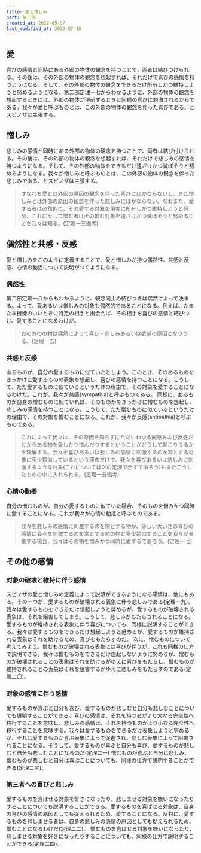 ```yaml
---
title: 愛と憎しみ
part: 第三部
created_at: 2022-05-07
last_modified_at: 2023-07-18
---
```


## 愛

喜びの感情と同時にある外部の物体の観念を持つことで、両者は結びつけられる。その後は、その外部の物体の観念を想起すれば、それだけで喜びの感情を持つようになる。そして、その外部の物体の観念をできるだけ所有しかつ維持しようと努めるようになる。第二部定理一七からわかるように、外部の物体の観念を想起するときには、外部の物体が現前するときと同様の喜びに刺激されるからである。我々が愛と呼ぶものとは、この外部の物体の観念を伴った喜びである、とスピノザは主張する。

## 憎しみ

悲しみの感情と同時にある外部の物体の観念を持つことで、両者は結び付けられる。その後は、その外部の物体の観念を想起すれば、それだけで悲しみの感情を持つようになる。そして、その外部の物体をできるだけ遠ざけかつ滅ぼそうと努めるようになる。我々が憎しみと呼ぶものとは、この外部の物体の観念を伴った悲しみである、とスピノザは主張する。

>すなわち愛とは外部の原因の観念を伴った喜びにほかならないし、また憎しみとは外部の原因の観念を伴った悲しみにほかならない。なおまた、愛する者は必然的に、その愛する対象を現実に所有しかつ維持しようと努め、これに反して憎む者はその憎む対象を遠ざけかつ滅ぼそうと努めることを我々は知る。(定理一三備考)

## 偶然性と共感・反感

愛と憎しみをこのように定義することで、愛と憎しみが持つ偶然性、共感と反感、心情の動揺について説明がつくようになる。

### 偶然性

第二部定理一八からもわかるように、観念同士の結びつきは偶然によって決まる。よって、愛あるいは憎しみの対象も偶然的であることになる。例えば、たまたま機嫌のいいときに特定の相手と出会えば、その相手を喜びの感情と結びつけ、愛することになるわけだ。

>おのおのの物は偶然によって喜び・悲しみあるいは欲望の原因となりうる。(定理一五)

### 共感と反感

あるものが、自分の愛するものに似ていたとしよう。このとき、そのあるものをきっかけに愛するものの表象を想起し、喜びの感情を持つことになる。こうして、ただ愛するものに似ているというだけの理由で、その対象を愛することになるわけだ。これが、我々が共感(sympathia)と呼ぶものである。
同様に、あるものが自身の憎むものに似ていれば、そのものかをきっかけに憎むものを想起し、悲しみの感情を持つことになる。こうして、ただ憎むものに似ているというだけの理由で、その対象を憎むことになる。これが、我々が反感(antipathia)と呼ぶものである。

>これによって我々は、その原因を知らずにただいわゆる同感および反感だけからある物を愛したり憎んだりするということがどうして起こりうるかを理解する。我々を喜びあるいは悲しみの感情に刺激するのを常とする対象に多少類似しているという理由だけで、我々を喜びあるいは悲しみに刺激するような対象(これについては次の定理で示すであろう)もまたこうしたものの中に入れられる。(定理一五備考)

### 心情の動揺

自分の憎むものが、自分の愛するものに似ていた場合、そのものを憎みかつ同時に愛することになる。これが我々が心情の動揺と呼ぶものである。

>我々を悲しみの感情に刺激するのを常とする物が、等しい大いさの喜びの感情に我々を刺激するのを常とする他の物と多少類似することを我々が表象する場合、我々はその物を憎みかつ同時に愛するであろう。(定理一七)

## その他の感情

### 対象の破壊と維持に伴う感情

スピノザの愛と憎しみの定義によって説明ができるようになる感情は、他にもある。その一つが、愛するものが破壊される表象に伴う悲しみである(定理一九)。我々は愛するものをできるだけ想起しようと努めるが、愛するものが破壊される表象は、それを阻害してしまう。こうして、悲しみがもたらされることになる。
愛するものが維持される表象に伴う喜びについても、同様に説明することができる。我々は愛するものをできるだけ想起しようと努めるが、愛するものが維持される表象はそれを助けるため、喜びをもたらすのだ。
次に、憎むものについて考えてみよう。憎むものが破壊される表象には喜びが伴うが、これも同様の仕方で説明できる。我々は憎むものをできるだけ想起しないように努めるが、憎むものが破壊されることの表象はそれを助けるがゆえに喜びをもたらし、憎むものが維持されることの表象はそれを阻害するがゆえに悲しみをもたらすのである(定理二〇)。

### 対象の感情に伴う感情

愛するものが喜ぶと自分も喜び、愛するものが悲しむと自分も悲しむことについても説明することができる。喜びの感情は、それを持つ者がより大なる完全性へ移行することを意味し、悲しみの感情は、それを持つものがより小なる完全性へ移行することを意味する。我々は愛するものをできるだけ表象しようと努めるが、それは愛するものが喜ぶ表象によって促進され、悲しむ表象によって阻害されることになる。そうして、愛するものが喜ぶと自分も喜び、愛するものが悲しむと自分も悲しむことになるのだ(定理二一)
憎むものが喜ぶと自分は悲しみ、憎むものが悲しむと自分は喜ぶことについても、同様の仕方で説明することができる(定理二三)。

### 第三者への喜びと悲しみ

愛するものを喜ばせる対象を好きになったり、悲しませる対象を嫌いになったりすることについても説明することができる。愛するものを喜ばせる対象は、自身の喜びの感情の原因としても捉えられるため、愛することになる。反対に、愛するものを悲しませる者は、自身の悲しみの感情の原因としても捉えられるため、憎むことになるわけだ(定理二二)。
憎むものを喜ばせる対象を嫌いになったり、悲しませる対象を好きになったりすることについても、同様の仕方で説明することができる(定理二四)。
